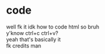 # code
well fk it idk how to code html so bruh <br>
y'know ctrl+c ctrl+v? <br>
yeah that's basically it <br>
fk credits man <br>

